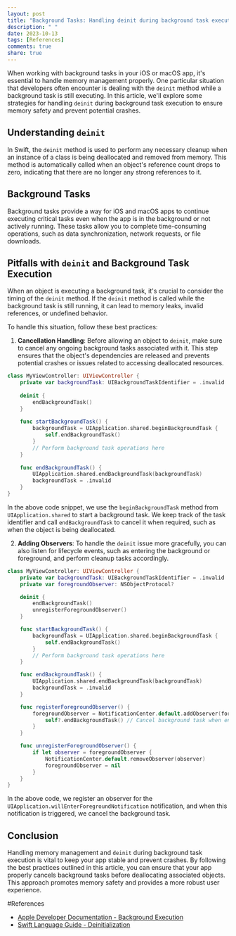 ```yaml
---
layout: post
title: "Background Tasks: Handling deinit during background task execution"
description: " "
date: 2023-10-13
tags: [References]
comments: true
share: true
---
```


When working with background tasks in your iOS or macOS app, it's essential to handle memory management properly. One particular situation that developers often encounter is dealing with the `deinit` method while a background task is still executing. In this article, we'll explore some strategies for handling `deinit` during background task execution to ensure memory safety and prevent potential crashes.

## Understanding `deinit`

In Swift, the `deinit` method is used to perform any necessary cleanup when an instance of a class is being deallocated and removed from memory. This method is automatically called when an object's reference count drops to zero, indicating that there are no longer any strong references to it.

## Background Tasks

Background tasks provide a way for iOS and macOS apps to continue executing critical tasks even when the app is in the background or not actively running. These tasks allow you to complete time-consuming operations, such as data synchronization, network requests, or file downloads.

## Pitfalls with `deinit` and Background Task Execution

When an object is executing a background task, it's crucial to consider the timing of the `deinit` method. If the `deinit` method is called while the background task is still running, it can lead to memory leaks, invalid references, or undefined behavior.

To handle this situation, follow these best practices:

1. **Cancellation Handling**: Before allowing an object to `deinit`, make sure to cancel any ongoing background tasks associated with it. This step ensures that the object's dependencies are released and prevents potential crashes or issues related to accessing deallocated resources.

```swift
class MyViewController: UIViewController {
    private var backgroundTask: UIBackgroundTaskIdentifier = .invalid
    
    deinit {
        endBackgroundTask()
    }
    
    func startBackgroundTask() {
        backgroundTask = UIApplication.shared.beginBackgroundTask {
            self.endBackgroundTask()
        }
        // Perform background task operations here
    }
    
    func endBackgroundTask() {
        UIApplication.shared.endBackgroundTask(backgroundTask)
        backgroundTask = .invalid
    }
}
```

In the above code snippet, we use the `beginBackgroundTask` method from `UIApplication.shared` to start a background task. We keep track of the task identifier and call `endBackgroundTask` to cancel it when required, such as when the object is being deallocated.

2. **Adding Observers**: To handle the `deinit` issue more gracefully, you can also listen for lifecycle events, such as entering the background or foreground, and perform cleanup tasks accordingly.

```swift
class MyViewController: UIViewController {
    private var backgroundTask: UIBackgroundTaskIdentifier = .invalid
    private var foregroundObserver: NSObjectProtocol?

    deinit {
        endBackgroundTask()
        unregisterForegroundObserver()
    }

    func startBackgroundTask() {
        backgroundTask = UIApplication.shared.beginBackgroundTask {
            self.endBackgroundTask()
        }
        // Perform background task operations here
    }

    func endBackgroundTask() {
        UIApplication.shared.endBackgroundTask(backgroundTask)
        backgroundTask = .invalid
    }

    func registerForegroundObserver() {
        foregroundObserver = NotificationCenter.default.addObserver(forName: UIApplication.willEnterForegroundNotification, object: nil, queue: nil) { [weak self] _ in
            self?.endBackgroundTask() // Cancel background task when entering foreground
        }
    }

    func unregisterForegroundObserver() {
        if let observer = foregroundObserver {
            NotificationCenter.default.removeObserver(observer)
            foregroundObserver = nil
        }
    }
}
```

In the above code, we register an observer for the `UIApplication.willEnterForegroundNotification` notification, and when this notification is triggered, we cancel the background task.

## Conclusion

Handling memory management and `deinit` during background task execution is vital to keep your app stable and prevent crashes. By following the best practices outlined in this article, you can ensure that your app properly cancels background tasks before deallocating associated objects. This approach promotes memory safety and provides a more robust user experience.

#References

- [Apple Developer Documentation - Background Execution](https://developer.apple.com/documentation/backgroundtasks)
- [Swift Language Guide - Deinitialization](https://docs.swift.org/swift-book/LanguageGuide/Deinitialization.html)
